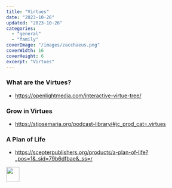 ```yaml
---
title: "Virtues"
date: "2023-10-26"
updated: "2023-10-26"
categories:
  - "general"
  - "family"
coverImage: "/images/zacchaeus.png"
coverWidth: 16
coverHeight: 6
excerpt: "Virtues"
---
```

### What are the Virtues?
* https://openlightmedia.com/interactive-virtue-tree/

### Grow in Virtues
* https://stjosemaria.org/podcast-library/#jc_prod_cat=.virtues

### A Plan of Life
* https://scepterpublishers.org/products/a-plan-of-life?_pos=1&_sid=79b6dfbae&_ss=r

<a target="pdf-view" href="/pdf/a-plan-of-life.pdf"><img src="/images/pdf.png" style="height:40px;width:35px" /></a>


